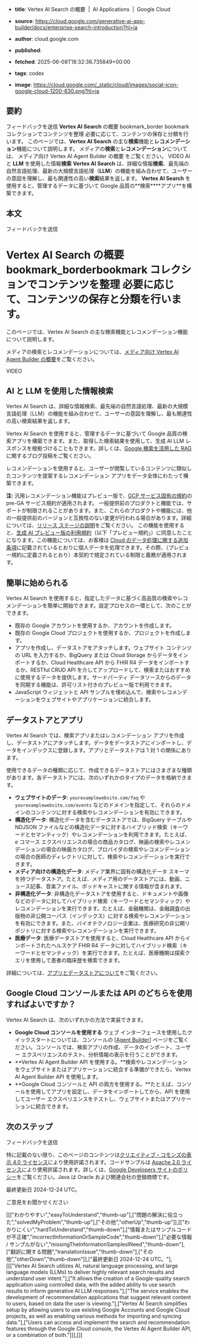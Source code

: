 <!-- metadata -->

- **title**: Vertex AI Search の概要  |  AI Applications  |  Google Cloud

- **source**: https://cloud.google.com/generative-ai-app-builder/docs/enterprise-search-introduction?hl=ja

- **author**: cloud.google.com

- **published**:

- **fetched**: 2025-06-08T18:32:36.735849+00:00

- **tags**: codex

- **image**: https://cloud.google.com/_static/cloud/images/social-icon-google-cloud-1200-630.png?hl=ja

## 要約

フィードバックを送信
**Vertex AI Search** の概要
bookmark_border
bookmark
コレクションでコンテンツを整理
必要に応じて、コンテンツの保存と分類を行います。
このページでは、**Vertex AI Search** の主な**検索**機能と**レコメンデーション**機能について説明します。
メディアの**検索**と**レコメンデーション**については、
メディア向け Vertex AI Agent Builder の概要
をご覧ください。
VIDEO
AI と **LLM** を使用した情報**検索**
**Vertex AI Search** は、詳細な情報**検索**、最先端の自然言語処理、最新の大規模言語処理（**LLM**）の機能を組み合わせて、ユーザーの意図を理解し、最も関連性の高い**検索**結果を返します。
**Vertex AI Search** を使用すると、管理するデータに基づいて Google 品質の**検索\*\***アプリ\*\*を構築できます。

## 本文

フィードバックを送信

# Vertex AI Search の概要 bookmark_borderbookmark コレクションでコンテンツを整理 必要に応じて、コンテンツの保存と分類を行います。

このページでは、Vertex AI Search の主な検索機能とレコメンデーション機能について説明します。

メディアの検索とレコメンデーションについては、[メディア向け Vertex AI Agent Builder の概要](https://cloud.google.com/generative-ai-app-builder/docs/about-media?hl=ja)をご覧ください。

VIDEO

## AI と LLM を使用した情報検索

Vertex AI Search は、詳細な情報検索、最先端の自然言語処理、最新の大規模言語処理（LLM）の機能を組み合わせて、ユーザーの意図を理解し、最も関連性の高い検索結果を返します。

Vertex AI Search を使用すると、管理するデータに基づいて Google 品質の検索アプリを構築できます。また、取得した検索結果を使用して、生成 AI LLM レスポンスを根拠づけることもできます。詳しくは、[Google 検索を活用した RAG](https://cloud.google.com/blog/products/ai-machine-learning/rags-powered-by-google-search-technology-part-1?hl=ja) に関するブログ投稿をご覧ください。

レコメンデーションを使用すると、ユーザーが閲覧しているコンテンツに類似したコンテンツを提案するレコメンデーション アプリをデータ全体にわたって構築できます。

**注:**
汎用レコメンデーション機能はプレビュー版で、[GCP サービス固有の規約](https://cloud.google.com/terms/service-terms?hl=ja)の pre-GA サービス規約が適用されます。
一般提供前のプロダクトと機能では、サポートが制限されることがあります。また、これらのプロダクトや機能には、他の一般提供前のバージョンと互換性のない変更が行われる場合があります。詳細については、[リリース ステージの説明](https://cloud.google.com/products?hl=ja#product-launch-stages)をご覧ください。
この機能を使用すると、[生成 AI プレビュー版の利用規約](https://cloud.google.com/trustedtester/aitos?hl=ja)（以下「プレビュー規約」）に同意したことになります。この機能については、お客様は [Cloud のデータ処理に関する追加条項](https://cloud.google.com/terms/data-processing-terms?hl=ja)に記載されているとおりに個人データを処理できます。その際、（プレビュー規約に定義されるとおり）本契約で規定されている制限と義務が適用されます。

## 簡単に始められる

Vertex AI Search を使用すると、指定したデータに基づく高品質の検索やレコメンデーションを簡単に開始できます。設定プロセスの一環として、次のことができます。

- 既存の Google アカウントを使用するか、アカウントを作成します。
- 既存の Google Cloud プロジェクトを使用するか、プロジェクトを作成します。
- アプリを作成し、データストアをアタッチします。ウェブサイト コンテンツの URL を入力するか、BigQuery または Cloud Storage からデータをインポートするか、Cloud Healthcare API から FHIR R4 データをインポートするか、RESTful CRUD API を介してアップロードして、検索またはおすすめに使用するデータを提供します。サードパーティ データソースからのデータを同期する機能は、許可リスト付きのプレビュー版で利用できます。
- JavaScript ウィジェットと API サンプルを埋め込んで、検索やレコメンデーションをウェブサイトやアプリケーションに統合します。

## データストアとアプリ

Vertex AI Search では、検索アプリまたはレコメンデーション アプリを作成し、データストアにアタッチします。データをデータストアにインポートし、データをインデックスに登録します。アプリとデータストアは 1 対 1 の関係にあります。

使用できるデータの種類に応じて、作成できるデータストアにはさまざまな種類があります。各データストアには、次のいずれかのタイプのデータを格納できます。

- **ウェブサイトのデータ**: `yourexamplewebsite.com/faq` や `yourexamplewebsite.com/events` などのドメインを指定して、それらのドメインのコンテンツに対する検索やレコメンデーションを有効にできます。
- **構造化データ**: 構造化データを含むデータストアでは、BigQuery テーブルや NDJSON ファイルなどの構造化データに対するハイブリッド検索（キーワードとセマンティック）やレコメンデーションを利用できます。たとえば、e コマース エクスペリエンスの場合の商品カタログ、映画の検索やレコメンデーションの場合の映画カタログ、プロバイダの検索やレコメンデーションの場合の医師のディレクトリに対して、検索やレコメンデーションを実行できます。
- **メディア向けの構造化データ**: メディア業界に固有の構造化データ スキーマを持つデータストア。たとえば、メディア用のデータストアには、動画、ニュース記事、音楽ファイル、ポッドキャストに関する情報が含まれます。
- **非構造化データ**: 非構造化データストアを使用すると、ドキュメントや画像などのデータに対してハイブリッド検索（キーワードとセマンティック）やレコメンデーションを実行できます。たとえば、金融機関は、金融調査の出版物の非公開コーパス（インデックス）に対する検索やレコメンデーションを有効にできます。また、バイオテクノロジー企業は、医療研究の非公開リポジトリに対する検索やレコメンデーションを実行できます。
- **医療データ**: 医療データストアを使用すると、Cloud Healthcare API からインポートされたヘルスケア FHIR R4 データに対してハイブリッド検索（キーワードとセマンティック）を実行できます。たとえば、医療機関は探索クエリを使用して患者の臨床歴を検索できます。

詳細については、[アプリとデータストアについて](https://cloud.google.com/generative-ai-app-builder/docs/create-datastore-ingest?hl=ja)をご覧ください。

## Google Cloud コンソールまたは API のどちらを使用すればよいですか？

Vertex AI Search は、次のいずれかの方法で実装できます。

- **Google Cloud コンソールを使用する** ウェブ インターフェースを使用したクイックスタートについては、コンソールの [[Agent Builder](https://console.cloud.google.com/gen-app-builder/engines?hl=ja)] ページをご覧ください。コンソールでは、検索アプリの作成、データのインポート、ユーザー エクスペリエンスのテスト、分析情報の表示を行うことができます。
- **Vertex AI Agent Builder API を使用する。**検索やレコメンデーションをウェブサイトまたはアプリケーションに統合する準備ができたら、Vertex AI Agent Builder API を使用します。
- **Google Cloud コンソールと API の両方を使用する。**たとえば、コンソールを使用してアプリを設定し、データをインポートしてから、API を使用してユーザー エクスペリエンスをテストし、ウェブサイトまたはアプリケーションに統合できます。

## 次のステップ

フィードバックを送信

特に記載のない限り、このページのコンテンツは[クリエイティブ・コモンズの表示 4.0 ライセンス](https://creativecommons.org/licenses/by/4.0/)により使用許諾されます。コードサンプルは [Apache 2.0 ライセンス](https://www.apache.org/licenses/LICENSE-2.0)により使用許諾されます。詳しくは、[Google Developers サイトのポリシー](https://developers.google.com/site-policies?hl=ja)をご覧ください。Java は Oracle および関連会社の登録商標です。

最終更新日 2024-12-24 UTC。

ご意見をお聞かせください

[[["わかりやすい","easyToUnderstand","thumb-up"],["問題の解決に役立った","solvedMyProblem","thumb-up"],["その他","otherUp","thumb-up"]],[["わかりにくい","hardToUnderstand","thumb-down"],["情報またはサンプルコードが不正確","incorrectInformationOrSampleCode","thumb-down"],["必要な情報 / サンプルがない","missingTheInformationSamplesINeed","thumb-down"],["翻訳に関する問題","translationIssue","thumb-down"],["その他","otherDown","thumb-down"]],["最終更新日 2024-12-24 UTC。"],[[["Vertex AI Search utilizes AI, natural language processing, and large language models (LLMs) to deliver highly relevant search results and understand user intent."],["It allows the creation of a Google-quality search application using controlled data, with the added ability to use search results to inform generative AI LLM responses."],["The service enables the development of recommendation applications that suggest relevant content to users, based on data the user is viewing."],["Vertex AI Search simplifies setup by allowing users to use existing Google Accounts and Google Cloud projects, as well as enabling various methods for importing and syncing data."],["Users can access and implement the search and recommendation features through the Google Cloud console, the Vertex AI Agent Builder API, or a combination of both."]]],[]]
